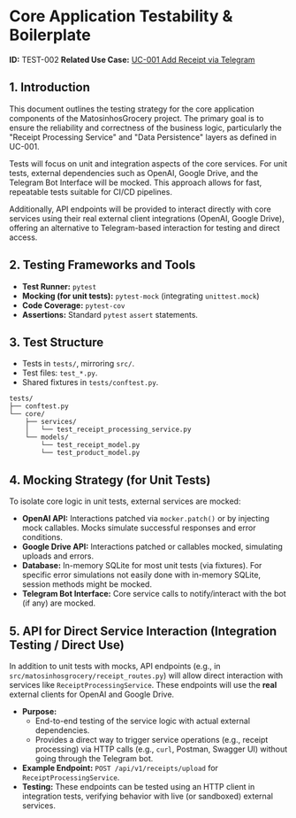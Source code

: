 # Core Application Testability & Boilerplate

**ID:** TEST-002
**Related Use Case:** [UC-001 Add Receipt via Telegram](001-usecase-boilerplate.md)

## 1. Introduction

This document outlines the testing strategy for the core application components of the MatosinhosGrocery project. The primary goal is to ensure the reliability and correctness of the business logic, particularly the "Receipt Processing Service" and "Data Persistence" layers as defined in UC-001.

Tests will focus on unit and integration aspects of the core services. For unit tests, external dependencies such as OpenAI, Google Drive, and the Telegram Bot Interface will be mocked. This approach allows for fast, repeatable tests suitable for CI/CD pipelines.

Additionally, API endpoints will be provided to interact directly with core services using their real external client integrations (OpenAI, Google Drive), offering an alternative to Telegram-based interaction for testing and direct access.

## 2. Testing Frameworks and Tools

*   **Test Runner:** `pytest`
*   **Mocking (for unit tests):** `pytest-mock` (integrating `unittest.mock`)
*   **Code Coverage:** `pytest-cov`
*   **Assertions:** Standard `pytest` `assert` statements.

## 3. Test Structure

*   Tests in `tests/`, mirroring `src/`.
*   Test files: `test_*.py`.
*   Shared fixtures in `tests/conftest.py`.

```
tests/
├── conftest.py
└── core/
    ├── services/
    │   └── test_receipt_processing_service.py
    └── models/
        └── test_receipt_model.py
        └── test_product_model.py
```

## 4. Mocking Strategy (for Unit Tests)

To isolate core logic in unit tests, external services are mocked:

*   **OpenAI API:** Interactions patched via `mocker.patch()` or by injecting mock callables. Mocks simulate successful responses and error conditions.
*   **Google Drive API:** Interactions patched or callables mocked, simulating uploads and errors.
*   **Database:** In-memory SQLite for most unit tests (via fixtures). For specific error simulations not easily done with in-memory SQLite, session methods might be mocked.
*   **Telegram Bot Interface:** Core service calls to notify/interact with the bot (if any) are mocked.

## 5. API for Direct Service Interaction (Integration Testing / Direct Use)

In addition to unit tests with mocks, API endpoints (e.g., in `src/matosinhosgrocery/receipt_routes.py`) will allow direct interaction with services like `ReceiptProcessingService`. These endpoints will use the **real** external clients for OpenAI and Google Drive.

*   **Purpose:**
    *   End-to-end testing of the service logic with actual external dependencies.
    *   Provides a direct way to trigger service operations (e.g., receipt processing) via HTTP calls (e.g., `curl`, Postman, Swagger UI) without going through the Telegram bot.
*   **Example Endpoint:** `POST /api/v1/receipts/upload` for `ReceiptProcessingService`.
*   **Testing:** These endpoints can be tested using an HTTP client in integration tests, verifying behavior with live (or sandboxed) external services.

